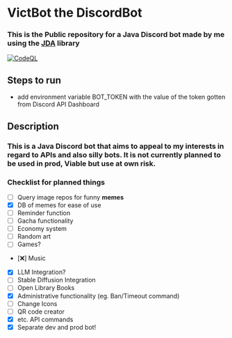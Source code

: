 # **VictBot the DiscordBot**

### **This** is **the Public repository** for a Java Discord bot made by me using the [JDA](https://github.com/discord-jda/JDA) library
[![CodeQL](https://github.com/georgi4511/VictBot/actions/workflows/github-code-scanning/codeql/badge.svg)](https://github.com/georgi4511/VictBot/actions/workflows/github-code-scanning/codeql)

## Steps to run

- add environment variable BOT_TOKEN with the value of the token gotten from Discord API Dashboard

## Description

### This is a Java Discord bot that aims to appeal to my interests in regard to APIs and also silly bots. It is not currently planned to be used in prod, Viable but use at own risk.

### Checklist for planned things

- [ ] Query image repos for funny **memes**
- [x] DB of memes for ease of use
- [ ] Reminder function
- [ ] Gacha functionality
- [ ] Economy system
- [ ] Random art
- [ ] Games?
- [❌] Music
- [x] LLM Integration?
- [ ] Stable Diffusion Integration
- [ ] Open Library Books
- [x] Administrative functionality (eg. Ban/Timeout command)
- [ ] Change Icons
- [ ] QR code creator
- [x] etc. API commands
- [x] Separate dev and prod bot!
